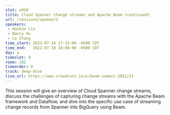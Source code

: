 ```yaml
---
slot: a930
title: Cloud Spanner change streams and Apache Beam (continued)
url: /sessions/spanner2
speakers:
 - Haikuo Liu
 - Nancy Xu
 - Le Chang
time_start: 2022-07-18 17:15:00 -0500 CDT
time_end:   2022-07-18 18:00:00 -0500 CDT
day: a
timeslot: 9
room: 202
timeorder: 0
track: deep-dive
live_url: https://www.crowdcast.io/e/beam-summit-2022/21
---
```


This session will give an overview of Cloud Spanner change streams, discuss the challenges of capturing change streams with the Apache Beam framework and Dataflow, and dive into the specific use case of streaming change records from Spanner into BigQuery using Beam.
